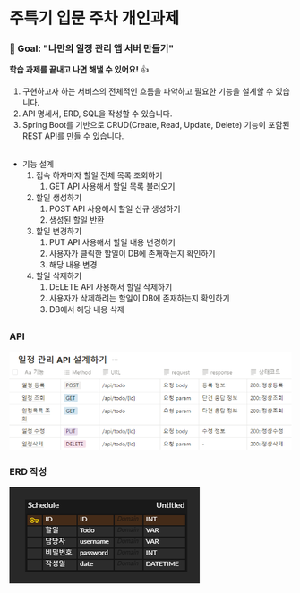 # 주특기 입문 주차 개인과제
### 📖 Goal:  "나만의 일정 관리 앱 서버 만들기"
**학습 과제를 끝내고 나면 해낼 수 있어요!** 👍
1. 구현하고자 하는 서비스의 전체적인 흐름을 파악하고 필요한 기능을 설계할 수 있습니다.
2. API 명세서, ERD, SQL을 작성할 수 있습니다.
3. Spring Boot를 기반으로 CRUD(Create, Read, Update, Delete) 기능이 포함된 REST API를 만들 수 있습니다.

##

-  기능 설계
    1. 접속 하자마자 할일 전체 목록 조회하기
        1. GET API 사용해서 할일 목록 불러오기
    2. 할일 생성하기
        1. POST API 사용해서 할일 신규 생성하기
        2. 생성된 할일 반환
    3. 할일 변경하기
        1. PUT API 사용해서 할일 내용 변경하기
        2. 사용자가 클릭한 할일이 DB에 존재하는지 확인하기
        3. 해당 내용 변경
    4. 할일 삭제하기
        1. DELETE API 사용해서 할일 삭제하기
        2. 사용자가 삭제하려는 할일이 DB에 존재하는지 확인하기
        3. DB에서 해당 내용 삭제

##
### API 
![img_1.png](img/img_1.png)
### ERD 작성
![img_2.png](img/img_2.png)